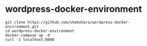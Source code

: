 # wordpress-docker-environment

```
git clone https://github.com/shokohara/wordpress-docker-environment.git
cd wordpress-docker-environment
docker-compose up -d
curl -I localhost:8000
```

